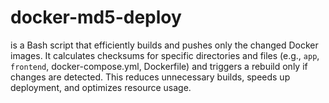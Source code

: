 # docker-md5-deploy
is a Bash script that efficiently builds and pushes only the changed Docker images. It calculates checksums for specific directories and files (e.g., ``app``, ``frontend``, docker-compose.yml, Dockerfile) and triggers a rebuild only if changes are detected. This reduces unnecessary builds, speeds up deployment, and optimizes resource usage.
